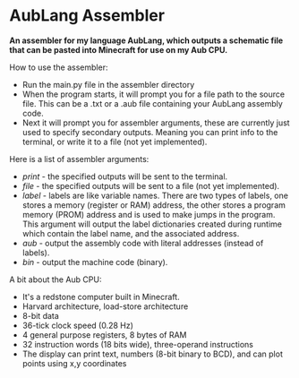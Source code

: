 # AubLang Assembler

**An assembler for my language AubLang, which outputs a schematic file that can be pasted into Minecraft for use on my Aub CPU.**

How to use the assembler:
- Run the main.py file in the assembler directory
- When the program starts, it will prompt you for a file path to the source file. This can be a .txt or a .aub file containing your AubLang assembly code.
- Next it will prompt you for assembler arguments, these are currently just used to specify secondary outputs. Meaning you can print info to the terminal, or write it to a file (not yet implemented). 

Here is a list of assembler arguments:
- *print* - the specified outputs will be sent to the terminal.
- *file* - the specified outputs will be sent to a file (not yet implemented).
- *label* - labels are like variable names. There are two types of labels, one stores a memory (register or RAM) address, the other stores a program memory (PROM) address and is used to make jumps in the program. This argument will output the label dictionaries created during runtime which contain the label name, and the associated address.
- *aub* - output the assembly code with literal addresses (instead of labels).
- *bin* - output the machine code (binary).

A bit about the Aub CPU:
- It's a redstone computer built in Minecraft.
- Harvard architecture, load-store architecture
- 8-bit data
- 36-tick clock speed (0.28 Hz)
- 4 general purpose registers, 8 bytes of RAM
- 32 instruction words (18 bits wide), three-operand instructions
- The display can print text, numbers (8-bit binary to BCD), and can plot points using x,y coordinates
